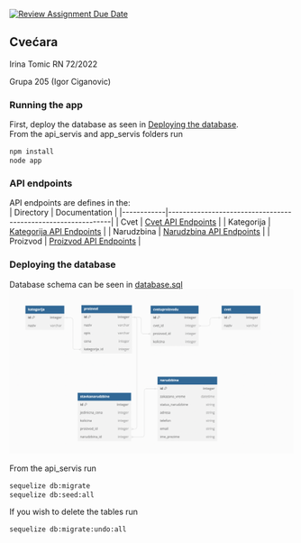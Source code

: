 [![Review Assignment Due Date](https://classroom.github.com/assets/deadline-readme-button-24ddc0f5d75046c5622901739e7c5dd533143b0c8e959d652212380cedb1ea36.svg)](https://classroom.github.com/a/GoZPmy3y)

## Cvećara

Irina Tomic RN 72/2022

Grupa 205 (Igor Ciganovic)

### Running the app
First, deploy the database as seen in [Deploying the database](#deploying-the-database). <br>
From the api_servis and app_servis folders run <br>
```
npm install
node app
```

### API endpoints
API endpoints are defines in the: <br>
| Directory  | Documentation                                                |
|------------|--------------------------------------------------------------|
| Cvet       | [Cvet API Endpoints](docs/Cvet_API_Endpoints.md)             |
| Kategorija | [Kategorija API Endpoints](docs/Kategorija_API_Endpoints.md) |
| Narudzbina | [Narudzbina API Endpoints](docs/Narudzbina_API_Endpoints.md) |
| Proizvod   | [Proizvod API Endpoints](docs/Proizvod_API_Endpoints.md)     |


### Deploying the database
Database schema can be seen in [database.sql](api_servis/database/database.sql) <br>
![database_schema](docs/database_schema.png)

From the api_servis run <br>
```
sequelize db:migrate
sequelize db:seed:all
```

If you wish to delete the tables run <br>
```
sequelize db:migrate:undo:all
```
